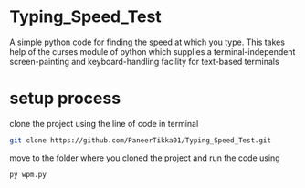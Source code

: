# Typing_Speed_Test
A simple python code for finding the speed at which you type.
This takes help of the curses module of python which supplies a terminal-independent screen-painting and keyboard-handling facility for text-based terminals

# setup process
clone the project using the line of code in terminal
```sh 
git clone https://github.com/PaneerTikka01/Typing_Speed_Test.git
```

move to the folder where you cloned the project and run the code using 

```sh
py wpm.py
```
